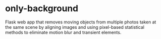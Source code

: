 # only-background
Flask web app that removes moving objects from multiple photos taken at the same scene by aligning images and using pixel-based statistical methods to eliminate motion blur and transient elements.
